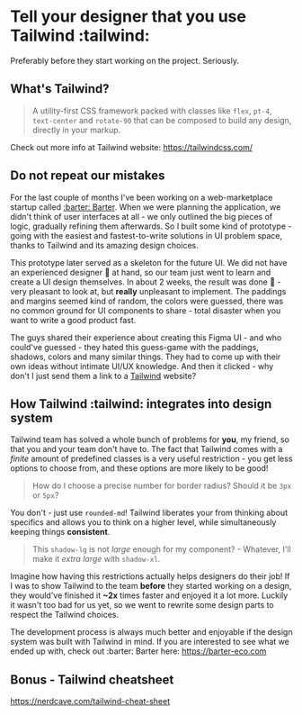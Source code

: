 # Tell your designer that you use Tailwind :tailwind:
Preferably before they start working on the project. Seriously.

## What's Tailwind?
 > A utility-first CSS framework packed with classes like `flex`, `pt-4`, `text-center` and `rotate-90` that can be composed to build any design, directly in your markup.

Check out more info at Tailwind website: https://tailwindcss.com/

## Do not repeat our mistakes
For the last couple of months I've been working on a web-marketplace startup
called [:barter: Barter](https://barter-eco.com). When we were planning the application,
we didn't think of user interfaces at all - we only outlined the big pieces of logic,
gradually refining them afterwards. So I built some kind of prototype - going with the easiest and fastest-to-write solutions in UI problem space, thanks to Tailwind and its amazing design choices.

This prototype later served as a skeleton for the future UI. We did not have an experienced designer :nail_care: at hand, so our team just went to learn and create a UI design themselves. In about 2 weeks, the result was done :tada: - very pleasant to look at, but **really** unpleasant to implement. The paddings and margins seemed kind of random, the colors were guessed, there was no common ground for UI components to share - total disaster when you want to write a good product fast.

The guys shared their experience about creating this Figma UI - and who could've guessed - they hated this guess-game with the paddings, shadows, colors and many similar things. They had to come up with their own ideas without intimate UI/UX knowledge. And then it clicked - why don't I just send them a link to a [Tailwind](https://tailwindcss.com) website?

## How Tailwind :tailwind: integrates into design system
Tailwind team has solved a whole bunch of problems for **you**, my friend, so that you and your team don't have to. The fact that Tailwind comes with a *finite* amount of predefined classes is a very useful restriction - you get less options to choose from, and these options are more likely to be good!
 > How do I choose a precise number for border radius? Should it be `3px` or `5px`?

You don't - just use `rounded-md`! Tailwind liberates your from thinking about specifics and allows you to think on a higher level, while simultaneously keeping things **consistent**.
> This `shadow-lg` is not *large* enough for my component? - Whatever, I'll make it *extra large* with `shadow-xl`.

Imagine how having this restrictions actually helps designers do their job! If I was to show Tailwind to the team **before** they started working on a design, they would've finished it **~2x** times faster and enjoyed it a lot more. Luckily it wasn't too bad for us yet, so we went to rewrite some design parts to respect the Tailwind choices.

The development process is always much better and enjoyable if the design system was built with Tailwind in mind. If you are interested to see what we ended up with, check out :barter: Barter here: https://barter-eco.com

## Bonus - Tailwind cheatsheet
https://nerdcave.com/tailwind-cheat-sheet

